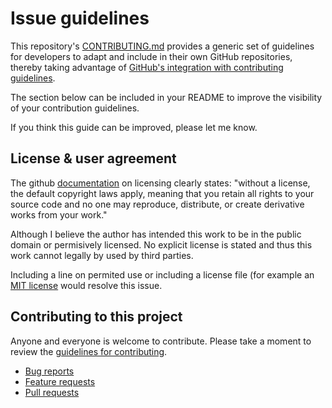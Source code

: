 # Issue guidelines

This repository's [CONTRIBUTING.md](CONTRIBUTING.md) provides a generic set of
guidelines for developers to adapt and include in their own GitHub
repositories, thereby taking advantage of [GitHub's integration with
contributing guidelines](https://github.com/blog/1184-contributing-guidelines).

The section below can be included in your README to improve the visibility of
your contribution guidelines.

If you think this guide can be improved, please let me know.

## License & user agreement

The github [documentation](https://docs.github.com/en/repositories/managing-your-repositorys-settings-and-features/customizing-your-repository/licensing-a-repository#choosing-the-right-license) on licensing clearly states: "without a license, the default copyright laws apply, meaning that you retain all rights to your source code and no one may reproduce, distribute, or create derivative works from your work."

Although I believe the author has intended this work to be in the public domain or permisively licensed. No explicit license is stated and thus this work cannot legally by used by third parties.

Including a line on permited use or including a license file (for example an [MIT license](https://opensource.org/licenses/MIT) would resolve this issue.

## Contributing to this project

Anyone and everyone is welcome to contribute. Please take a moment to
review the [guidelines for contributing](CONTRIBUTING.md).

* [Bug reports](CONTRIBUTING.md#bugs)
* [Feature requests](CONTRIBUTING.md#features)
* [Pull requests](CONTRIBUTING.md#pull-requests)
